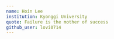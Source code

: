 ```yaml
---
name: Hoin Lee
institution: Kyonggi University
quote: Failure is the mother of success
github_user: lovi0714
---
```

